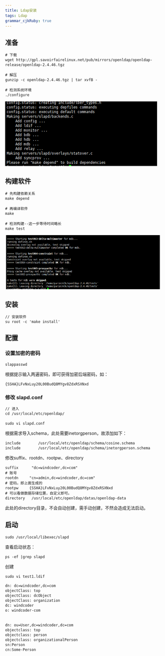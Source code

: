 ```yaml
---
title: Ldap安装
tags: Ldap
grammar_cjkRuby: true
---
```


## 准备
```
# 下载
wget http://gpl.savoirfairelinux.net/pub/mirrors/openldap/openldap-release/openldap-2.4.46.tgz

# 解压
gunzip -c openldap-2.4.46.tgz | tar xvfB -

# 检测系统环境
./configure

```
![enter description here](./images/1541148699442.png)
	
## 构建软件
```
# 先构建依赖关系
make depend

# 再编译软件
make

# 检测构建--这一步等待时间略长
make test

```
![enter description here](./images/1541152333988.png)

## 安装
```
// 安装软件
su root -c 'make install'
```
## 配置

### 设置加密的密码

```
slappasswd
```
根据提示输入两遍密码，即可获得加密后端密码，如：
```
{SSHA}LFvNxLuy20L00BudQ8MYgv8ZdxRSXNxd
```


### 修改 slapd.conf

```
// 进入
cd /usr/local/etc/openldap/

sudo vi slapd.conf
```

根据需求导入schema，此处需要inetorgperson，故添加如下：
```
include        /usr/local/etc/openldap/schema/cosine.schema
include        /usr/local/etc/openldap/schema/inetorgperson.schema
```
修改suffix、rootdn、rootpw、directory
```
suffix		"dc=windcoder,dc=com"
# 账号
rootdn     "cn=admin,dc=windcoder,dc=com"
# 密码，即上面生成的
rootpw     {SSHA}LFvNxLuy20L00BudQ8MYgv8ZdxRSXNxd
# 可以看做数据存储位置，自定义即可。
directory	/usr/local/etc/openldap/datas/openldap-data
```
此处的directory目录，不会自动创建，需手动创建，不然会造成无法启动。
## 启动
```
sudo /usr/local/libexec/slapd
```
查看启动状态：
```
ps -ef |grep slapd
```


创建
```
sudo vi test1.ldif
```

```
dn: dc=windcoder,dc=com
objectClass: top
objectClass: dcObject
objectClass: organization
dc: windcoder
o: windcoder-com


dn: ou=User,dc=windcoder,dc=com
objectclass: top
objectclass: person
objectclass: organizationalPerson
sn:Person
cn:Some-Person
```


